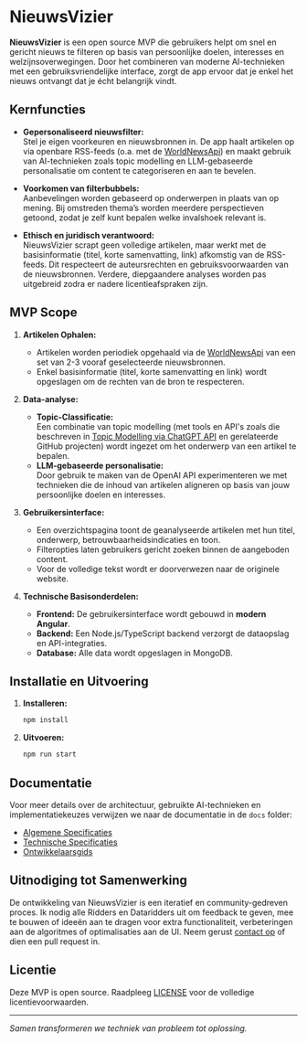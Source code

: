 # NieuwsVizier

**NieuwsVizier** is een open source MVP die gebruikers helpt om snel en gericht nieuws te filteren op basis van persoonlijke doelen, interesses en welzijnsoverwegingen. Door het combineren van moderne AI-technieken met een gebruiksvriendelijke interface, zorgt de app ervoor dat je enkel het nieuws ontvangt dat je écht belangrijk vindt.

## Kernfuncties

- **Gepersonaliseerd nieuwsfilter:**  
  Stel je eigen voorkeuren en nieuwsbronnen in. De app haalt artikelen op via openbare RSS-feeds (o.a. met de [WorldNewsApi](https://worldnewsapi.com/)) en maakt gebruik van AI-technieken zoals topic modelling en LLM-gebaseerde personalisatie om content te categoriseren en aan te bevelen.

- **Voorkomen van filterbubbels:**  
  Aanbevelingen worden gebaseerd op onderwerpen in plaats van op mening. Bij omstreden thema’s worden meerdere perspectieven getoond, zodat je zelf kunt bepalen welke invalshoek relevant is.

- **Ethisch en juridisch verantwoord:**  
  NieuwsVizier scrapt geen volledige artikelen, maar werkt met de basisinformatie (titel, korte samenvatting, link) afkomstig van de RSS-feeds. Dit respecteert de auteursrechten en gebruiksvoorwaarden van de nieuwsbronnen. Verdere, diepgaandere analyses worden pas uitgebreid zodra er nadere licentieafspraken zijn.

## MVP Scope

1. **Artikelen Ophalen:**  
   - Artikelen worden periodiek opgehaald via de [WorldNewsApi](https://worldnewsapi.com/) van een set van 2-3 vooraf geselecteerde nieuwsbronnen.
   - Enkel basisinformatie (titel, korte samenvatting en link) wordt opgeslagen om de rechten van de bron te respecteren.

2. **Data-analyse:**  
   - **Topic-Classificatie:**  
     Een combinatie van topic modelling (met tools en API's zoals die beschreven in [Topic Modelling via ChatGPT API](https://towardsdatascience.com/topic-modelling-using-chatgpt-api-8775b0891d16) en gerelateerde GitHub projecten) wordt ingezet om het onderwerp van een artikel te bepalen.
   - **LLM-gebaseerde personalisatie:**  
     Door gebruik te maken van de OpenAI API experimenteren we met technieken die de inhoud van artikelen aligneren op basis van jouw persoonlijke doelen en interesses.

3. **Gebruikersinterface:**  
   - Een overzichtspagina toont de geanalyseerde artikelen met hun titel, onderwerp, betrouwbaarheidsindicaties en toon.
   - Filteropties laten gebruikers gericht zoeken binnen de aangeboden content.
   - Voor de volledige tekst wordt er doorverwezen naar de originele website.

4. **Technische Basisonderdelen:**  
   - **Frontend:** De gebruikersinterface wordt gebouwd in **modern Angular**.
   - **Backend:** Een Node.js/TypeScript backend verzorgt de dataopslag en API-integraties.
   - **Database:** Alle data wordt opgeslagen in MongoDB.

## Installatie en Uitvoering

1. **Installeren:**
    ```bash
    npm install
    ```
2. **Uitvoeren:**
    ```bash
    npm run start
    ```

## Documentatie

Voor meer details over de architectuur, gebruikte AI-technieken en implementatiekeuzes verwijzen we naar de documentatie in de `docs` folder:
- [Algemene Specificaties](docs/specifications.md)
- [Technische Specificaties](docs/technische-specificaties.md)
- [Ontwikkelaarsgids](docs/developers-guide.md)

## Uitnodiging tot Samenwerking

De ontwikkeling van NieuwsVizier is een iteratief en community-gedreven proces. Ik nodig alle Ridders en Dataridders uit om feedback te geven, mee te bouwen of ideeën aan te dragen voor extra functionaliteit, verbeteringen aan de algoritmes of optimalisaties aan de UI. Neem gerust [contact op](https://dataridder.nl/contact/) of dien een pull request in.

## Licentie

Deze MVP is open source. Raadpleeg [LICENSE](LICENSE) voor de volledige licentievoorwaarden.

---

*Samen transformeren we techniek van probleem tot oplossing.*
